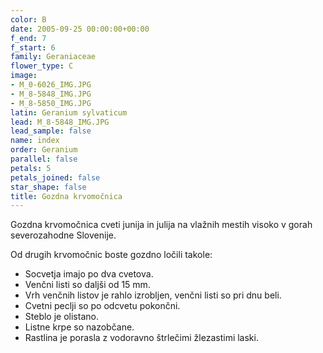 ```yaml
---
color: B
date: 2005-09-25 00:00:00+00:00
f_end: 7
f_start: 6
family: Geraniaceae
flower_type: C
image:
- M_0-6026_IMG.JPG
- M_8-5848_IMG.JPG
- M_8-5850_IMG.JPG
latin: Geranium sylvaticum
lead: M_8-5848_IMG.JPG
lead_sample: false
name: index
order: Geranium
parallel: false
petals: 5
petals_joined: false
star_shape: false
title: Gozdna krvomočnica
---
```

Gozdna krvomočnica cveti junija in julija na vlažnih mestih visoko v gorah severozahodne Slovenije.

Od drugih krvomočnic boste gozdno ločili takole:

-   Socvetja imajo po dva cvetova.
-   Venčni listi so daljši od 15 mm.
-   Vrh venčnih listov je rahlo izrobljen, venčni listi so pri dnu beli.
-   Cvetni peclji so po odcvetu pokončni.
-   Steblo je olistano.
-   Listne krpe so nazobčane.
-   Rastlina je porasla z vodoravno štrlečimi žlezastimi laski.
